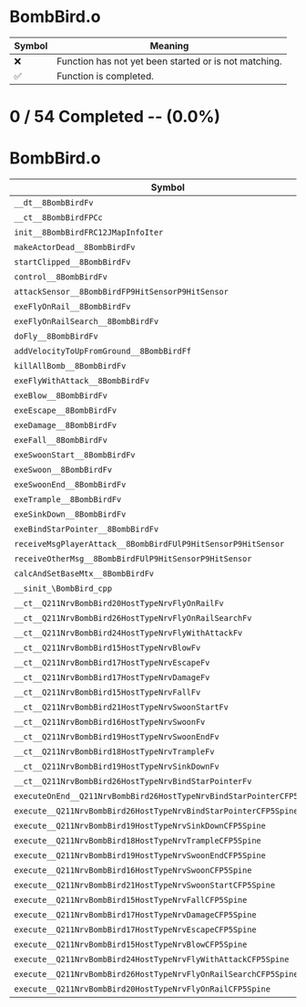 # BombBird.o
| Symbol | Meaning 
| ------------- | ------------- 
| :x: | Function has not yet been started or is not matching. 
| :white_check_mark: | Function is completed. 


# 0 / 54 Completed -- (0.0%)
# BombBird.o
| Symbol | Decompiled? |
| ------------- | ------------- |
| `__dt__8BombBirdFv` | :x: |
| `__ct__8BombBirdFPCc` | :x: |
| `init__8BombBirdFRC12JMapInfoIter` | :x: |
| `makeActorDead__8BombBirdFv` | :x: |
| `startClipped__8BombBirdFv` | :x: |
| `control__8BombBirdFv` | :x: |
| `attackSensor__8BombBirdFP9HitSensorP9HitSensor` | :x: |
| `exeFlyOnRail__8BombBirdFv` | :x: |
| `exeFlyOnRailSearch__8BombBirdFv` | :x: |
| `doFly__8BombBirdFv` | :x: |
| `addVelocityToUpFromGround__8BombBirdFf` | :x: |
| `killAllBomb__8BombBirdFv` | :x: |
| `exeFlyWithAttack__8BombBirdFv` | :x: |
| `exeBlow__8BombBirdFv` | :x: |
| `exeEscape__8BombBirdFv` | :x: |
| `exeDamage__8BombBirdFv` | :x: |
| `exeFall__8BombBirdFv` | :x: |
| `exeSwoonStart__8BombBirdFv` | :x: |
| `exeSwoon__8BombBirdFv` | :x: |
| `exeSwoonEnd__8BombBirdFv` | :x: |
| `exeTrample__8BombBirdFv` | :x: |
| `exeSinkDown__8BombBirdFv` | :x: |
| `exeBindStarPointer__8BombBirdFv` | :x: |
| `receiveMsgPlayerAttack__8BombBirdFUlP9HitSensorP9HitSensor` | :x: |
| `receiveOtherMsg__8BombBirdFUlP9HitSensorP9HitSensor` | :x: |
| `calcAndSetBaseMtx__8BombBirdFv` | :x: |
| `__sinit_\BombBird_cpp` | :x: |
| `__ct__Q211NrvBombBird20HostTypeNrvFlyOnRailFv` | :x: |
| `__ct__Q211NrvBombBird26HostTypeNrvFlyOnRailSearchFv` | :x: |
| `__ct__Q211NrvBombBird24HostTypeNrvFlyWithAttackFv` | :x: |
| `__ct__Q211NrvBombBird15HostTypeNrvBlowFv` | :x: |
| `__ct__Q211NrvBombBird17HostTypeNrvEscapeFv` | :x: |
| `__ct__Q211NrvBombBird17HostTypeNrvDamageFv` | :x: |
| `__ct__Q211NrvBombBird15HostTypeNrvFallFv` | :x: |
| `__ct__Q211NrvBombBird21HostTypeNrvSwoonStartFv` | :x: |
| `__ct__Q211NrvBombBird16HostTypeNrvSwoonFv` | :x: |
| `__ct__Q211NrvBombBird19HostTypeNrvSwoonEndFv` | :x: |
| `__ct__Q211NrvBombBird18HostTypeNrvTrampleFv` | :x: |
| `__ct__Q211NrvBombBird19HostTypeNrvSinkDownFv` | :x: |
| `__ct__Q211NrvBombBird26HostTypeNrvBindStarPointerFv` | :x: |
| `executeOnEnd__Q211NrvBombBird26HostTypeNrvBindStarPointerCFP5Spine` | :x: |
| `execute__Q211NrvBombBird26HostTypeNrvBindStarPointerCFP5Spine` | :x: |
| `execute__Q211NrvBombBird19HostTypeNrvSinkDownCFP5Spine` | :x: |
| `execute__Q211NrvBombBird18HostTypeNrvTrampleCFP5Spine` | :x: |
| `execute__Q211NrvBombBird19HostTypeNrvSwoonEndCFP5Spine` | :x: |
| `execute__Q211NrvBombBird16HostTypeNrvSwoonCFP5Spine` | :x: |
| `execute__Q211NrvBombBird21HostTypeNrvSwoonStartCFP5Spine` | :x: |
| `execute__Q211NrvBombBird15HostTypeNrvFallCFP5Spine` | :x: |
| `execute__Q211NrvBombBird17HostTypeNrvDamageCFP5Spine` | :x: |
| `execute__Q211NrvBombBird17HostTypeNrvEscapeCFP5Spine` | :x: |
| `execute__Q211NrvBombBird15HostTypeNrvBlowCFP5Spine` | :x: |
| `execute__Q211NrvBombBird24HostTypeNrvFlyWithAttackCFP5Spine` | :x: |
| `execute__Q211NrvBombBird26HostTypeNrvFlyOnRailSearchCFP5Spine` | :x: |
| `execute__Q211NrvBombBird20HostTypeNrvFlyOnRailCFP5Spine` | :x: |
